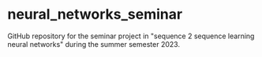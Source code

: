 # neural_networks_seminar
GitHub repository for the seminar project in "sequence 2 sequence learning neural networks" during the summer semester 2023.
